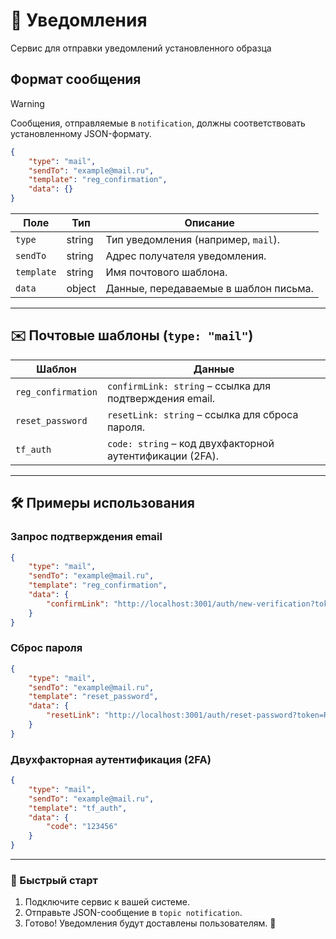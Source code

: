 # 📢 Уведомления

Сервис для отправки уведомлений установленного образца

## Формат сообщения

> [!WARNING]
> Сообщения, отправляемые в `notification`, должны соответствовать установленному JSON-формату.

```json
{
	"type": "mail",
	"sendTo": "example@mail.ru",
	"template": "reg_confirmation",
	"data": {}
}
```

| Поле       | Тип    | Описание                              |
| ---------- | ------ | ------------------------------------- |
| `type`     | string | Тип уведомления (например, `mail`).   |
| `sendTo`   | string | Адрес получателя уведомления.         |
| `template` | string | Имя почтового шаблона.                |
| `data`     | object | Данные, передаваемые в шаблон письма. |

---

## ✉️ Почтовые шаблоны (`type: "mail"`)

| Шаблон             | Данные                                                   |
| ------------------ | -------------------------------------------------------- |
| `reg_confirmation` | `confirmLink: string` – ссылка для подтверждения email.  |
| `reset_password`   | `resetLink: string` – ссылка для сброса пароля.          |
| `tf_auth`          | `code: string` – код двухфакторной аутентификации (2FA). |

---

## 🛠 Примеры использования

### Запрос подтверждения email

```json
{
	"type": "mail",
	"sendTo": "example@mail.ru",
	"template": "reg_confirmation",
	"data": {
		"confirmLink": "http://localhost:3001/auth/new-verification?token=CONFIRMATION_TOKEN"
	}
}
```

### Сброс пароля

```json
{
	"type": "mail",
	"sendTo": "example@mail.ru",
	"template": "reset_password",
	"data": {
		"resetLink": "http://localhost:3001/auth/reset-password?token=RESET_TOKEN"
	}
}
```

### Двухфакторная аутентификация (2FA)

```json
{
	"type": "mail",
	"sendTo": "example@mail.ru",
	"template": "tf_auth",
	"data": {
		"code": "123456"
	}
}
```

---

### 🚀 Быстрый старт

1. Подключите сервис к вашей системе.
2. Отправьте JSON-сообщение в `topic notification`.
3. Готово! Уведомления будут доставлены пользователям. 🎉
